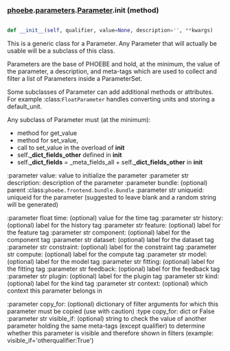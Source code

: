 ### [phoebe](phoebe.md).[parameters](phoebe.parameters.md).[Parameter](phoebe.parameters.Parameter.md).__init__ (method)


```py

def __init__(self, qualifier, value=None, description='', **kwargs)

```



This is a generic class for a Parameter.  Any Parameter that
will actually be usable will be a subclass of this class.

Parameters are the base of PHOEBE and hold, at the minimum,
the value of the parameter, a description, and meta-tags
which are used to collect and filter a list of Parameters
inside a ParameterSet.

Some subclasses of Parameter can add additional methods
or attributes.  For example :class:`FloatParameter` handles
converting units and storing a default_unit.


Any subclass of Parameter must (at the minimum):
- method for get_value
- method for set_value,
- call to set_value in the overload of __init__
- self.<strong>_dict_fields_other</strong> defined in __init__
- self.<strong>_dict_fields</strong> = _meta_fields_all + self.<strong>_dict_fields_other</strong> in __init__

:parameter value: value to initialize the parameter
:parameter str description: description of the parameter
:parameter bundle: (optional) parent :class:`phoebe.frontend.bundle.Bundle`
:parameter str uniqueid: uniqueid for the parameter (suggested to leave blank
    and a random string will be generated)

:parameter float time: (optional) value for the time tag
:parameter str history: (optional) label for the history tag
:parameter str feature: (optional) label for the feature tag
:parameter str component: (optional) label for the component tag
:parameter str dataset: (optional) label for the dataset tag
:parameter str constraint: (optional) label for the constraint tag
:parameter str compute: (optional) label for the compute tag
:parameter str model: (optional) label for the model tag
:parameter str fitting: (optional) label for the fitting tag
:parameter str feedback: (optional) label for the feedback tag
:parameter str plugin: (optional) label for the plugin tag
:parameter str kind: (optional) label for the kind tag
:parameter str context: (optional) which context this parameter belongs in

:parameter copy_for: (optional) dictionary of filter arguments for which this
    parameter must be copied (use with caution)
:type copy_for: dict or False
:parameter str visible_if: (optional) string to check the value of another
    parameter holding the same meta-tags (except qualifier) to determine
    whether this parameter is visible and therefore shown in filters
    (example: visible_if='otherqualifier:True')


